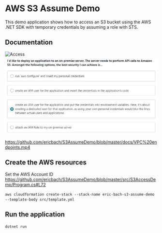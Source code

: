 # AWS S3 Assume Demo

This demo application shows how to access an S3 bucket using the AWS .NET SDK with temporary credentials by assuming a role with STS.

## Documentation

![Access](https://github.com/ericbach/S3AssumeDemo/blob/master/docs/Access.jpg?raw=true)
![Access](docs/Access.jpg?raw=true)

https://github.com/ericbach/S3AssumeDemo/blob/master/docs/VPC%20endpoints.mp4

## Create the AWS resources

Set the AWS Account ID
https://github.com/ericbach/S3AssumeDemo/blob/master/src/S3AccessDemo/Program.cs#L72

`aws cloudformation create-stack --stack-name eric-bach-s3-assume-demo --template-body src/template.yml`

## Run the application

`dotnet run`
